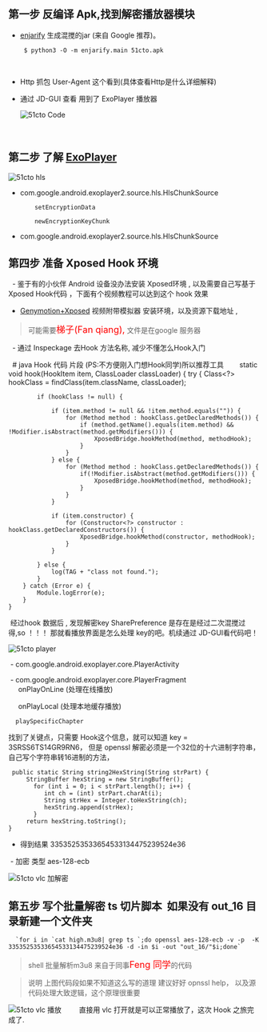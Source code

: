 
## 第一步 反编译 Apk,找到解密播放器模块
  
 - [enjarify](https://github.com/Storyyeller/enjarify) 生成混搅的jar (来自 Google 推荐)。
 
      
        $ python3 -O -m enjarify.main 51cto.apk
       
       
     
 -  Http 抓包 User-Agent 这个看到(具体查看Http是什么详细解释)
     
 -  通过 JD-GUI 查看 用到了 ExoPlayer 播放器

    ![51cto Code](https://github.com/yiShanXin/Android-hls/blob/master/images/QQ%E6%88%AA%E5%9B%BE20170314112708.png)
     
        
## 第二步 了解 [ExoPlayer](https://github.com/google/ExoPlayer)


![51cto hls](https://github.com/yiShanXin/Android-hls/blob/master/images/QQ%E6%88%AA%E5%9B%BE20170314103643.png)


  * com.google.android.exoplayer2.source.hls.HlsChunkSource
            
            setEncryptionData

            newEncryptionKeyChunk
            
  
  * com.google.android.exoplayer2.source.hls.HlsChunkSource
  
## 第四步 准备 Xposed Hook 环境


    
   -  鉴于有的小伙伴 Android 设备没办法安装 Xposed环境 , 以及需要自己写基于 Xposed Hook代码 ，下面有个视频教程可以达到这个 hook 效果
    
   -  [Genymotion+Xposed](https://vimeo.com/156745941) 视频附带模拟器 安装环境，以及资源下载地址 ,
   > 可能需要<font color=red size=4>梯子(Fan qiang),</font> 文件是在google 服务器
    
   -  通过 Inspeckage 去Hook 方法名称, 减少不懂怎么Hook入门 
    
   # java Hook 代码 片段 (PS:不方便刚入门想Hook同学)所以推荐工具
   
      static void hook(HookItem item, ClassLoader classLoader) {
        try {
            Class<?> hookClass = findClass(item.className, classLoader);

            if (hookClass != null) {

                if (item.method != null && !item.method.equals("")) {
                    for (Method method : hookClass.getDeclaredMethods()) {
                        if (method.getName().equals(item.method) && !Modifier.isAbstract(method.getModifiers())) {
                            XposedBridge.hookMethod(method, methodHook);
                        }
                    }
                } else {
                    for (Method method : hookClass.getDeclaredMethods()) {
                        if(!Modifier.isAbstract(method.getModifiers())) {
                            XposedBridge.hookMethod(method, methodHook);
                        }
                    }
                }

                if (item.constructor) {
                    for (Constructor<?> constructor : hookClass.getDeclaredConstructors()) {
                        XposedBridge.hookMethod(constructor, methodHook);
                    }
                }

            } else {
                log(TAG + "class not found.");
            }
        } catch (Error e) {
            Module.logError(e);
        }
    }
    
    
  经过hook 数据后 , 发现解密key SharePreference 是存在是经过二次混搅过得,so ！！！ 那就看播放界面是怎么处理 key的吧。机续通过 JD-GUI看代码吧！
  
  
  ![51cto player](https://github.com/yiShanXin/Android-hls/blob/master/images/QQ%E6%88%AA%E5%9B%BE20170314103455.png)
  
  
  - com.google.android.exoplayer.core.PlayerActivity
  
  - com.google.android.exoplayer.core.PlayerFragment
     
      onPlayOnLine (处理在线播放)
      
      onPlayLocal (处理本地缓存播放)
      
      playSpecificChapter 



 
找到了关键点，只需要 Hook这个信息，就可以知道 key  = 3SRSS6TS14GR9RN6， 但是 openssl 解密必须是一个32位的十六进制字符串，自己写个字符串转16进制的方法，
 
 
 
     public static String string2HexString(String strPart) {
         StringBuffer hexString = new StringBuffer();
           for (int i = 0; i < strPart.length(); i++) {
              int ch = (int) strPart.charAt(i);
              String strHex = Integer.toHexString(ch);
              hexString.append(strHex);
           }
         return hexString.toString();
    }


 
  - 得到结果  33535253533654533134475239524e36 
  
  - 加密 类型 aes-128-ecb 
  
  ![51cto vlc 加解密](https://github.com/yiShanXin/Android-hls/blob/master/images/QQ%E6%88%AA%E5%9B%BE20170314103657.png)


## 第五步 写个批量解密 ts 切片脚本  如果没有 out_16 目录新建一个文件夹


      `for i in `cat high.m3u8| grep ts `;do openssl aes-128-ecb -v -p  -K 33535253533654533134475239524e36 -d -in $i -out "out_16/"$i;done`


>  shell 批量解析m3u8 来自于同事<font color=red size=4>Feng  同学</font>的代码

> 说明 上图代码段如果不知道这么写的道理 建议好好 opnssl help， 以及源代码处理大致逻辑，这个原理很重要

![51cto vlc 播放](https://github.com/yiShanXin/Android-hls/blob/master/images/QQ%E5%9B%BE%E7%89%8720170314102038.jpg)  
      
直接用 vlc 打开就是可以正常播放了，这次 Hook 之旅完成了.   
      
    
     
 
 
 
    
      
  
    
    
    
 
 
     
     
